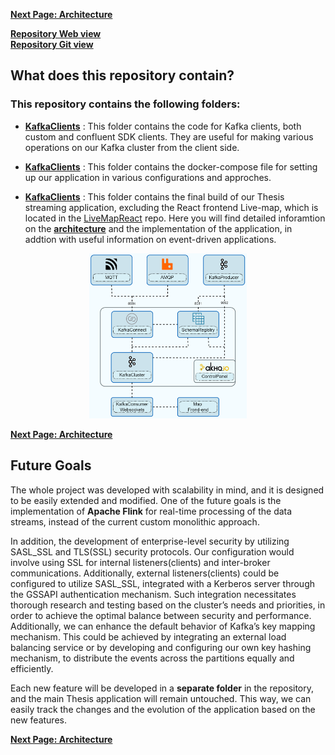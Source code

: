 **[Next Page: Architecture](https://nkolovos.github.io/Event-Driven-Streaming-Platform/KafkaThesisBuild/)**

**[Repository Web view](https://nkolovos.github.io/Event-Driven-Streaming-Platform/)**
<br>
**<a href="https://github.com/nkolovos/Event-Driven-Streaming-Platform" target="_blank">Repository Git view</a>**


## **What does this repository contain?**

<!-- ![Kafka Logo](https://kafka.apache.org/images/kafka_diagram.png) -->

### This repository contains the following folders:
- **<a href="https://github.com/nkolovos/Event-Driven-Streaming-Platform/tree/main/KafkaClients" target="_blank">KafkaClients</a>** : This folder contains the code for Kafka clients, both custom and confluent SDK clients. They are useful for making various operations on our Kafka cluster from the client side.

- **<a href="https://github.com/nkolovos/Event-Driven-Streaming-Platform/tree/main/KafkaDocker" target="_blank">KafkaClients</a>** : This folder contains the docker-compose file for setting up our application in various configurations and approches.

- **<a href="https://github.com/nkolovos/Event-Driven-Streaming-Platform/tree/main/KafkaThesisBuild" target="_blank">KafkaClients</a>** : This folder contains the final build of our Thesis streaming application, excluding the React frontend Live-map, which is located in the [LiveMapReact](https://github.com/nkolovos/LiveMapReact)  repo. Here you will find detailed inforamtion on the **[architecture](https://nkolovos.github.io/Event-Driven-Streaming-Platform/KafkaThesisBuild/)** and the implementation of the application, in addtion with useful information on event-driven applications.

<div style="text-align: center;">
  <img src="KafkaThesisBuild/figures/scheme.drawio.png" alt="System Architecture" style="max-width: 50%; height: auto;"/>
</div>

**[Next Page: Architecture](https://nkolovos.github.io/Event-Driven-Streaming-Platform/KafkaThesisBuild/)**

## **Future Goals**

The whole project was developed with scalability in mind, and it is designed to be easily extended and modified. One of the future goals is the implementation of **Apache Flink** for real-time processing of the data streams, instead of the current custom monolithic approach.

In addition, the development of enterprise-level security by utilizing SASL_SSL and TLS(SSL) security protocols. Our configuration would involve using
SSL for internal listeners(clients) and inter-broker communications. Additionally, external
listeners(clients) could be configured to utilize SASL_SSL, integrated with a Kerberos server
through the GSSAPI authentication mechanism. Such integration necessitates thorough research and testing based on the cluster’s needs and priorities, in order to achieve the optimal
balance between security and performance. Additionally, we can enhance the default behavior of Kafka’s key mapping mechanism. This could be achieved by integrating an external
load balancing service or by developing and configuring our own key hashing mechanism,
to distribute the events across the partitions equally and efficiently.

Each new feature will be developed in a **separate folder** in the repository, and the main Thesis application will remain untouched. This way, we can easily track the changes and the evolution of the application based on the new features.

**[Next Page: Architecture](https://nkolovos.github.io/Event-Driven-Streaming-Platform/KafkaThesisBuild/)**